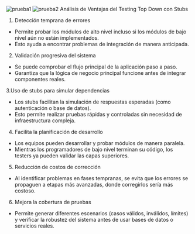 ![prueba1](https://github.com/user-attachments/assets/78aa1eb0-aad9-4ffb-91fe-35090c29eaac)
![prueba2](https://github.com/user-attachments/assets/61630698-8666-4cbc-8ca5-12330b1de8b2)
Análisis de Ventajas del Testing Top Down con Stubs

1. Detección temprana de errores
- Permite probar los módulos de alto nivel incluso si los módulos de bajo nivel aún no están implementados.
- Esto ayuda a encontrar problemas de integración de manera anticipada.

2. Validación progresiva del sistema
- Se puede comprobar el flujo principal de la aplicación paso a paso.
- Garantiza que la lógica de negocio principal funcione antes de integrar componentes reales.

3.Uso de stubs para simular dependencias
- Los stubs facilitan la simulación de respuestas esperadas (como autenticación o base de datos).
- Esto permite realizar pruebas rápidas y controladas sin necesidad de infraestructura compleja.

4. Facilita la planificación de desarrollo
- Los equipos pueden desarrollar y probar módulos de manera paralela.
- Mientras los programadores de bajo nivel terminan su código, los testers ya pueden validar las capas superiores.

5. Reducción de costos de corrección
- Al identificar problemas en fases tempranas, se evita que los errores se propaguen a etapas más avanzadas, donde corregirlos sería más costoso.

6. Mejora la cobertura de pruebas
- Permite generar diferentes escenarios (casos válidos, inválidos, límites) y verificar la robustez del sistema antes de usar bases de datos o servicios reales.
